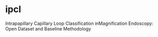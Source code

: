 # ipcl
Intrapapillary Capillary Loop Classification inMagnification Endoscopy: Open Dataset and Baseline Methodology
